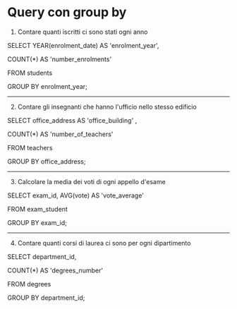# Query con group by

1. Contare quanti iscritti ci sono stati ogni anno

SELECT YEAR(enrolment_date) AS 'enrolment_year',

COUNT(\*) AS 'number_enrolments'

FROM students

GROUP BY enrolment_year;

---

2. Contare gli insegnanti che hanno l'ufficio nello stesso edificio

SELECT office_address AS 'office_building' ,

COUNT(\*) AS 'number_of_teachers'

FROM teachers

GROUP BY office_address;

---

3. Calcolare la media dei voti di ogni appello d'esame

SELECT exam_id, AVG(vote) AS 'vote_average'

FROM exam_student

GROUP BY exam_id;

---

4. Contare quanti corsi di laurea ci sono per ogni dipartimento

SELECT department_id,

COUNT(\*) AS 'degrees_number'

FROM degrees

GROUP BY department_id;
